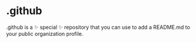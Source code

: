 # .github
.github is a ✨  special ✨  repository that you can use to add a README.md to your public organization profile.
